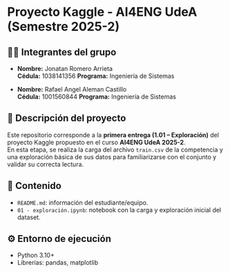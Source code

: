 # Proyecto Kaggle - AI4ENG UdeA (Semestre 2025-2)

## 🧑‍💻 Integrantes del grupo
- **Nombre:** Jonatan Romero Arrieta  
  **Cédula:** 1038141356
  **Programa:** Ingeniería de Sistemas

- **Nombre:** Rafael Angel Aleman Castillo  
  **Cédula:** 1001560844 
  **Programa:** Ingeniería de Sistemas

## 📘 Descripción del proyecto
Este repositorio corresponde a la **primera entrega (1.01 – Exploración)** del proyecto Kaggle propuesto en el curso **AI4ENG UdeA 2025-2**.  
En esta etapa, se realiza la carga del archivo `train.csv` de la competencia y una exploración básica de sus datos para familiarizarse con el conjunto y validar su correcta lectura.

## 📂 Contenido
- `README.md`: información del estudiante/equipo.  
- `01 - exploración.ipynb`: notebook con la carga y exploración inicial del dataset.

## ⚙️ Entorno de ejecución
- Python 3.10+  
- Librerías: pandas, matplotlib
